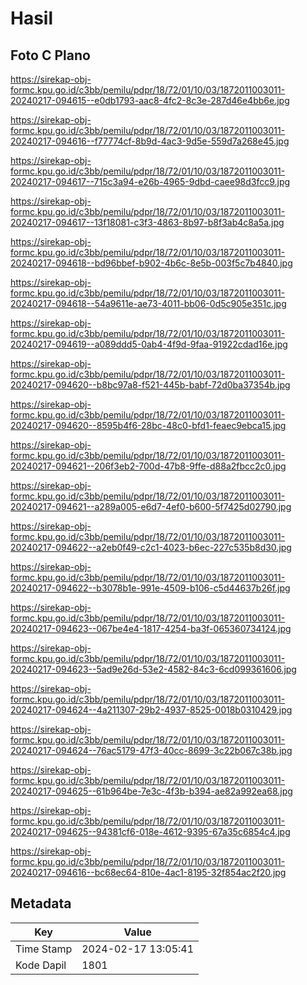 # Hasil

## Foto C Plano

https://sirekap-obj-formc.kpu.go.id/c3bb/pemilu/pdpr/18/72/01/10/03/1872011003011-20240217-094615--e0db1793-aac8-4fc2-8c3e-287d46e4bb6e.jpg

https://sirekap-obj-formc.kpu.go.id/c3bb/pemilu/pdpr/18/72/01/10/03/1872011003011-20240217-094616--f77774cf-8b9d-4ac3-9d5e-559d7a268e45.jpg

https://sirekap-obj-formc.kpu.go.id/c3bb/pemilu/pdpr/18/72/01/10/03/1872011003011-20240217-094617--715c3a94-e26b-4965-9dbd-caee98d3fcc9.jpg

https://sirekap-obj-formc.kpu.go.id/c3bb/pemilu/pdpr/18/72/01/10/03/1872011003011-20240217-094617--13f18081-c3f3-4863-8b97-b8f3ab4c8a5a.jpg

https://sirekap-obj-formc.kpu.go.id/c3bb/pemilu/pdpr/18/72/01/10/03/1872011003011-20240217-094618--bd96bbef-b902-4b6c-8e5b-003f5c7b4840.jpg

https://sirekap-obj-formc.kpu.go.id/c3bb/pemilu/pdpr/18/72/01/10/03/1872011003011-20240217-094618--54a9611e-ae73-4011-bb06-0d5c905e351c.jpg

https://sirekap-obj-formc.kpu.go.id/c3bb/pemilu/pdpr/18/72/01/10/03/1872011003011-20240217-094619--a089ddd5-0ab4-4f9d-9faa-91922cdad16e.jpg

https://sirekap-obj-formc.kpu.go.id/c3bb/pemilu/pdpr/18/72/01/10/03/1872011003011-20240217-094620--b8bc97a8-f521-445b-babf-72d0ba37354b.jpg

https://sirekap-obj-formc.kpu.go.id/c3bb/pemilu/pdpr/18/72/01/10/03/1872011003011-20240217-094620--8595b4f6-28bc-48c0-bfd1-feaec9ebca15.jpg

https://sirekap-obj-formc.kpu.go.id/c3bb/pemilu/pdpr/18/72/01/10/03/1872011003011-20240217-094621--206f3eb2-700d-47b8-9ffe-d88a2fbcc2c0.jpg

https://sirekap-obj-formc.kpu.go.id/c3bb/pemilu/pdpr/18/72/01/10/03/1872011003011-20240217-094621--a289a005-e6d7-4ef0-b600-5f7425d02790.jpg

https://sirekap-obj-formc.kpu.go.id/c3bb/pemilu/pdpr/18/72/01/10/03/1872011003011-20240217-094622--a2eb0f49-c2c1-4023-b6ec-227c535b8d30.jpg

https://sirekap-obj-formc.kpu.go.id/c3bb/pemilu/pdpr/18/72/01/10/03/1872011003011-20240217-094622--b3078b1e-991e-4509-b106-c5d44637b26f.jpg

https://sirekap-obj-formc.kpu.go.id/c3bb/pemilu/pdpr/18/72/01/10/03/1872011003011-20240217-094623--067be4e4-1817-4254-ba3f-065360734124.jpg

https://sirekap-obj-formc.kpu.go.id/c3bb/pemilu/pdpr/18/72/01/10/03/1872011003011-20240217-094623--5ad9e26d-53e2-4582-84c3-6cd099361606.jpg

https://sirekap-obj-formc.kpu.go.id/c3bb/pemilu/pdpr/18/72/01/10/03/1872011003011-20240217-094624--4a211307-29b2-4937-8525-0018b0310429.jpg

https://sirekap-obj-formc.kpu.go.id/c3bb/pemilu/pdpr/18/72/01/10/03/1872011003011-20240217-094624--76ac5179-47f3-40cc-8699-3c22b067c38b.jpg

https://sirekap-obj-formc.kpu.go.id/c3bb/pemilu/pdpr/18/72/01/10/03/1872011003011-20240217-094625--61b964be-7e3c-4f3b-b394-ae82a992ea68.jpg

https://sirekap-obj-formc.kpu.go.id/c3bb/pemilu/pdpr/18/72/01/10/03/1872011003011-20240217-094625--94381cf6-018e-4612-9395-67a35c6854c4.jpg

https://sirekap-obj-formc.kpu.go.id/c3bb/pemilu/pdpr/18/72/01/10/03/1872011003011-20240217-094616--bc68ec64-810e-4ac1-8195-32f854ac2f20.jpg


## Metadata

| Key        | Value               |
| ---------- | ------------------- |
| Time Stamp | 2024-02-17 13:05:41 |
| Kode Dapil | 1801                |



